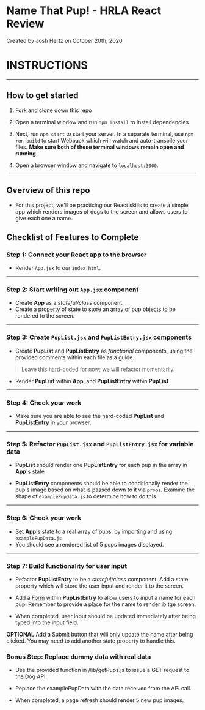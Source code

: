 # Name That Pup! - HRLA React Review
Created by Josh Hertz on October 20th, 2020

# INSTRUCTIONS

----
## How to get started
1. Fork and clone down this [repo](https://github.com/JkHz/namethatpup)

2. Open a terminal window and run `npm install` to install dependencies.

3. Next, run `npm start` to start your server. In a separate terminal, use `npm run build` to start Webpack which will watch and auto-transpile your files. **Make sure both of these terminal windows remain open and running**

4. Open a browser window and navigate to `localhost:3000`.

----
## Overview of this repo

* For this project, we'll be practicing our React skills to create a simple app which renders images of dogs to the screen and allows users to give each one a name.

## Checklist of Features to Complete

### Step 1: Connect your React app to the browser

* Render `App.jsx` to our `index.html`.

----
### Step 2: Start writing out `App.jsx` component

* Create **App** as a *stateful/class* component.
* Create a property of state to store an array of pup objects to be rendered to the screen.

----
### Step 3: Create `PupList.jsx` and `PupListEntry.jsx` components

* Create **PupList** and **PupListEntry** as *functional* components, using the provided comments within each file as a guide.

> Leave this hard-coded for now; we will refactor momentarily.

* Render **PupList** within **App**, and **PupListEntry** within **PupList**

----
### Step 4: Check your work

* Make sure you are able to see the hard-coded **PupList** and **PupListEntry** in your browser.

----
### Step 5: Refactor `PupList.jsx` and `PupListEntry.jsx` for variable data

*  **PupList** should render one **PupListEntry** for each pup in the array in **App**'s state

* **PupListEntry** components should be able to conditionally render the pup's image based on what is passed down to it via `props`. Examine the shape of `examplePupData.js` to determine how to do this.

----
### Step 6: Check your work

* Set **App**'s state to a real array of pups, by importing and using `examplePupData.js`
* You should see a rendered list of 5 pups images displayed.

----
### Step 7: Build functionality for user input

* Refactor **PupListEntry** to be a *stateful/class* component. Add a state property which will store the user input and render it to the screen.

* Add a [Form](https://reactjs.org/docs/forms.html) within **PupListEntry** to allow users to input a name for each pup. Remember to provide a place for the name to render ib tge screen.

*  When completed, user input should be updated immediately after being typed into the input field.

**OPTIONAL** Add a Submit button that will only update the name after being clicked. You may need to add another state property to handle this.


### Bonus Step: Replace dummy data with real data

* Use the provided function in /lib/getPups.js to issue a GET request to the [Dog API](https://dog.ceo/dog-api/)

* Replace the examplePupData with the data received from the API call.

* When completed, a page refresh should render 5 new pup images.
